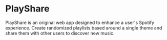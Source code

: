 # PlayShare
PlayShare is an original web app designed to enhance a user's Spotify experience. Create randomized playlists based around a single theme and share them with other users to discover new music.
